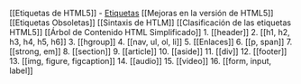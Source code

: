 [[Etiquetas de HTML5]] 
	- [Etiquetas](https://gyazo.com/1d63ab69f436d70940fffe9da53a0e34)
[[Mejoras en la versión de HTML5]]
[[Etiquetas Obsoletas]]
[[Sintaxis de HTLM]]
[[Clasificación de las etiquetas HTML5]]
[[Árbol de Contenido HTML Simplificado]]
	1. [[header]]
	2. [[h1, h2, h3, h4, h5, h6]] 
	3. [[hgroup]]
	4. [[nav, ul, ol, li]]
	5. [[Enlaces]]
	6. [[p, span]]
	7. [[strong, em]]
	8. [[section]]
	9. [[article]]
	10. [[aside]]
	11. [[div]]
	12. [[footer]]
	13. [[img, figure, figcaption]]
	14. [[audio]]
	15. [[video]]
	16. [[form, input, label]]